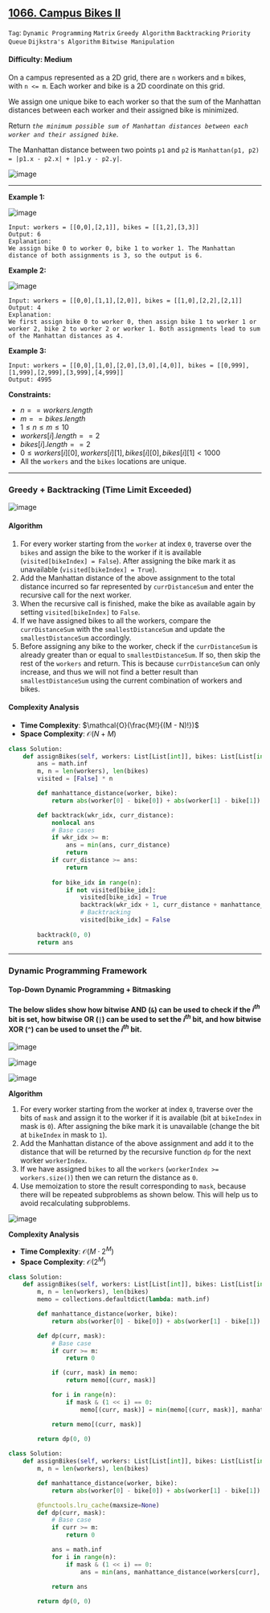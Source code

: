 ## [1066. Campus Bikes II](https://leetcode.com/problems/campus-bikes-ii)

```Tag```: ```Dynamic Programming``` ```Matrix``` ```Greedy Algorithm``` ```Backtracking``` ```Priority Queue``` ```Dijkstra's Algorithm``` ```Bitwise Manipulation```

#### Difficulty: Medium

On a campus represented as a 2D grid, there are ```n``` workers and ```m``` bikes, with ```n <= m```. Each worker and bike is a 2D coordinate on this grid.

We assign one unique bike to each worker so that the sum of the Manhattan distances between each worker and their assigned bike is minimized.

Return _```the minimum possible sum of Manhattan distances between each worker and their assigned bike```_.

The Manhattan distance between two points ```p1``` and ```p2``` is ```Manhattan(p1, p2) = |p1.x - p2.x| + |p1.y - p2.y|```.

![image](https://github.com/quananhle/Python/assets/35042430/c4372e86-55ae-45a5-b551-4a85109612e1)

---

__Example 1:__

![image](https://assets.leetcode.com/uploads/2019/03/06/1261_example_1_v2.png)
```
Input: workers = [[0,0],[2,1]], bikes = [[1,2],[3,3]]
Output: 6
Explanation: 
We assign bike 0 to worker 0, bike 1 to worker 1. The Manhattan distance of both assignments is 3, so the output is 6.
```

__Example 2:__

![image](https://assets.leetcode.com/uploads/2019/03/06/1261_example_2_v2.png)
```
Input: workers = [[0,0],[1,1],[2,0]], bikes = [[1,0],[2,2],[2,1]]
Output: 4
Explanation: 
We first assign bike 0 to worker 0, then assign bike 1 to worker 1 or worker 2, bike 2 to worker 2 or worker 1. Both assignments lead to sum of the Manhattan distances as 4.
```

__Example 3:__
```
Input: workers = [[0,0],[1,0],[2,0],[3,0],[4,0]], bikes = [[0,999],[1,999],[2,999],[3,999],[4,999]]
Output: 4995
```

__Constraints:__

- $n == workers.length$
- $m == bikes.length$
- $1 \le n \le m \le 10$
- $workers[i].length == 2$
- $bikes[i].length == 2$
- $0 \le workers[i][0], workers[i][1], bikes[i][0], bikes[i][1] \lt 1000$
- All the ```workers``` and the ```bikes``` locations are unique.

---

### Greedy + Backtracking (Time Limit Exceeded)

![image](https://github.com/quananhle/Python/assets/35042430/57e8ef2b-d9ed-44e9-8ea3-5c796d052915)

#### Algorithm

1. For every worker starting from the ```worker``` at index ```0```, traverse over the ```bikes``` and assign the bike to the worker if it is available (```visited[bikeIndex] = False```). After assigning the bike mark it as unavailable (```visited[bikeIndex] = True```).
2. Add the Manhattan distance of the above assignment to the total distance incurred so far represented by ```currDistanceSum``` and enter the recursive call for the next worker.
3. When the recursive call is finished, make the bike as available again by setting ```visited[bikeIndex]``` to ```False```.
4. If we have assigned bikes to all the workers, compare the ```currDistanceSum``` with the ```smallestDistanceSum``` and update the ```smallestDistanceSum``` accordingly.
5. Before assigning any bike to the worker, check if the ```currDistanceSum``` is already greater than or equal to ```smallestDistanceSum```. If so, then skip the rest of the ```workers``` and return. This is because ```currDistanceSum``` can only increase, and thus we will not find a better result than ```smallestDistanceSum``` using the current combination of workers and bikes.

#### Complexity Analysis

- __Time Complexity__: $\mathcal{O}(\frac{M!}{(M - N)!})$
- __Space Complexity__: $\mathcal{O}(N + M)$

```Python
class Solution:
    def assignBikes(self, workers: List[List[int]], bikes: List[List[int]]) -> int:
        ans = math.inf
        m, n = len(workers), len(bikes)
        visited = [False] * n

        def manhattance_distance(worker, bike):
            return abs(worker[0] - bike[0]) + abs(worker[1] - bike[1])

        def backtrack(wkr_idx, curr_distance):
            nonlocal ans
            # Base cases
            if wkr_idx >= m:
                ans = min(ans, curr_distance)
                return
            if curr_distance >= ans:
                return
            
            for bike_idx in range(n):
                if not visited[bike_idx]:
                    visited[bike_idx] = True
                    backtrack(wkr_idx + 1, curr_distance + manhattance_distance(workers[wkr_idx], bikes[bike_idx]))
                    # Backtracking
                    visited[bike_idx] = False
            
        backtrack(0, 0)
        return ans
```

---

### Dynamic Programming Framework

#### Top-Down Dynamic Programming + Bitmasking

#### The below slides show how bitwise AND (```&```) can be used to check if the $i^{th}$ bit is set, how bitwise OR (```|```) can be used to set the $i^{th}$ bit, and how bitwise XOR (```^```) can be used to unset the $i^{th}$ bit.

![image](https://github.com/quananhle/Python/assets/35042430/90780a51-eb17-46c4-94c5-45048532c3c1)

![image](https://github.com/quananhle/Python/assets/35042430/ce9f7dbd-e896-44ee-bd14-d6c4d3a7ee1c)

![image](https://github.com/quananhle/Python/assets/35042430/ddf9bb86-0820-409d-86b2-14f48444f31e)

__Algorithm__

1. For every worker starting from the worker at index ```0```, traverse over the bits of ```mask``` and assign it to the worker if it is available (bit at ```bikeIndex``` in mask is ```0```). After assigning the bike mark it is unavailable (change the bit at ```bikeIndex``` in mask to ```1```).
2. Add the Manhattan distance of the above assignment and add it to the distance that will be returned by the recursive function ```dp``` for the next worker ```workerIndex```.
3. If we have assigned ```bikes``` to all the ```workers``` (```workerIndex >= workers.size()```) then we can return the distance as ```0```.
4. Use memoization to store the result corresponding to ```mask```, because there will be repeated subproblems as shown below. This will help us to avoid recalculating subproblems.

![image](https://leetcode.com/problems/campus-bikes-ii/Figures/1066/1066A.png)

__Complexity Analysis__

- __Time Complexity__: $\mathcal{O}(M \cdot 2^M)$
- __Space Complexity__: $\mathcal{O}(2^M)$

```Python
class Solution:
    def assignBikes(self, workers: List[List[int]], bikes: List[List[int]]) -> int:
        m, n = len(workers), len(bikes)
        memo = collections.defaultdict(lambda: math.inf)

        def manhattance_distance(worker, bike):
            return abs(worker[0] - bike[0]) + abs(worker[1] - bike[1])

        def dp(curr, mask):
            # Base case
            if curr >= m:
                return 0

            if (curr, mask) in memo:
                return memo[(curr, mask)]

            for i in range(n):
                if mask & (1 << i) == 0:
                    memo[(curr, mask)] = min(memo[(curr, mask)], manhattance_distance(workers[curr], bikes[i]) + dp(curr + 1 , mask | (1 << i)))

            return memo[(curr, mask)]
    
        return dp(0, 0)
```

```Python
class Solution:
    def assignBikes(self, workers: List[List[int]], bikes: List[List[int]]) -> int:
        m, n = len(workers), len(bikes)

        def manhattance_distance(worker, bike):
            return abs(worker[0] - bike[0]) + abs(worker[1] - bike[1])

        @functools.lru_cache(maxsize=None)
        def dp(curr, mask):
            # Base case
            if curr >= m:
                return 0

            ans = math.inf
            for i in range(n):
                if mask & (1 << i) == 0:
                    ans = min(ans, manhattance_distance(workers[curr], bikes[i]) + dp(curr + 1 , mask | (1 << i)))

            return ans
    
        return dp(0, 0)
```


#### 

